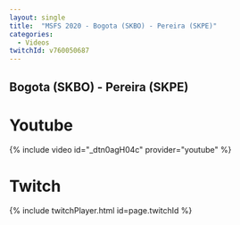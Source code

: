 ```yaml
---
layout: single
title:  "MSFS 2020 - Bogota (SKBO) - Pereira (SKPE)"
categories:
  - Videos
twitchId: v760050687
---
```


## Bogota (SKBO) - Pereira (SKPE)

# Youtube
{% include video id="_dtn0agH04c" provider="youtube" %}

# Twitch
{% include twitchPlayer.html id=page.twitchId %}
